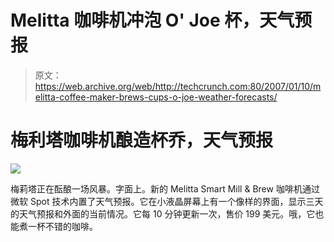 # Melitta 咖啡机冲泡 O' Joe 杯，天气预报 

> 原文：<https://web.archive.org/web/http://techcrunch.com:80/2007/01/10/melitta-coffee-maker-brews-cups-o-joe-weather-forecasts/>

# 梅利塔咖啡机酿造杯乔，天气预报

![](img/cd8051c7288b11812fd4689d2671f031.png)

梅莉塔正在酝酿一场风暴。字面上。新的 Melitta Smart Mill & Brew 咖啡机通过微软 Spot 技术内置了天气预报。它在小液晶屏幕上有一个像样的界面，显示三天的天气预报和外面的当前情况。它每 10 分钟更新一次，售价 199 美元。哦，它也能煮一杯不错的咖啡。
